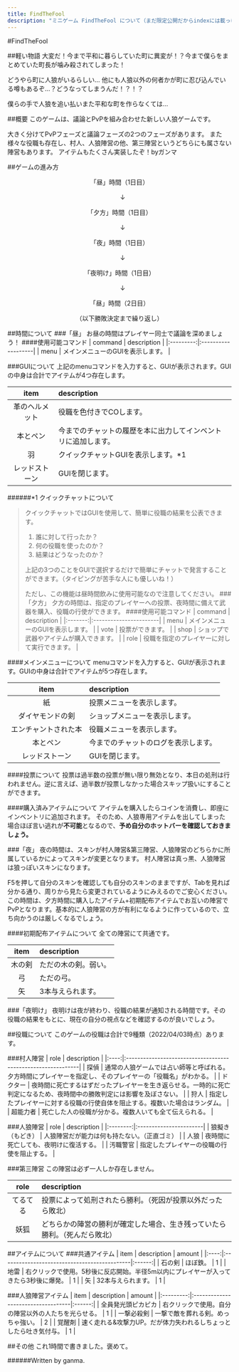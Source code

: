 ```yaml
---
title: FindTheFool
description: "ミニゲーム FindTheFool について（まだ限定公開だからindexには載っけないで！！）"
---
```



#FindTheFool

##軽い物語
大変だ！今まで平和に暮らしていた町に異変が！？今まで僕らをまとめていた町長が噛み殺されてしまった！

どうやら町に人狼がいるらしい... 他にも人狼以外の何者かが町に忍び込んでいる噂もあるぞ...？どうなってしまうんだ！？！？

僕らの手で人狼を追い払いまた平和な町を作らなくては...


##概要
このゲームは、議論とPvPを組み合わせた新しい人狼ゲームです。

大きく分けてPvPフェーズと議論フェーズの2つのフェーズがあります。
また様々な役職も存在し、村人、人狼陣営の他、第三陣営というどちらにも属さない陣営もあります。
アイテムもたくさん実装したぞ！byガンマ

##ゲームの進み方
<div style="text-align: center;">
「昼」時間（1日目）

　↓ 
  
「夕方」時間（1日目）

　↓

「夜」時間（1日目）

　↓

「夜明け」時間（1日目）

　↓

「昼」時間（2日目）

（以下勝敗決定まで繰り返し）
</div>

##時間について
###「昼」
お昼の時間はプレイヤー同士で議論を深めましょう！
####使用可能コマンド
|  command  | description        |
|:---------:|:-------------------|
|   menu    | メインメニューのGUIを表示します。 |

###GUIについて
上記のmenuコマンドを入力すると、GUIが表示されます。GUIの中身は合計でアイテムが4つ存在します。

|  item   | description                     |
|:-------:|:--------------------------------|
| 革のヘルメット | 役職を色付きでCOします。                   |
|  本とペン   | 今までのチャットの履歴を本に出力してインベントリに追加します。 |
|    羽    | クイックチャットGUIを表示します。*1            |
| レッドストーン | GUIを閉じます。                       |

######*1 クイックチャットについて
>クイックチャットではGUIを使用して、簡単に役職の結果を公表できます。
>
>1. 誰に対して行ったか？
>2. 何の役職を使ったのか？
>3. 結果はどうなったのか？
>
>上記の3つのことをGUIで選択するだけで簡単にチャットで発言することができます。（タイピングが苦手な人にも優しいね！）
>
>ただし、この機能は昼時間飲みに使用可能なので注意してください。
###「夕方」
夕方の時間は、指定のプレイヤーへの投票、夜時間に備えて武器を購入、役職の行使ができます。
####使用可能コマンド
| command | description            |
|:-------:|:-----------------------|
|  menu   | メインメニューのGUIを表示します。     |
|  vote   | 投票ができます。               |
|  shop   | ショップで武器やアイテムが購入できます。   |
|  role   | 役職を指定のプレイヤーに対して実行できます。 |

####メインメニューについて
menuコマンドを入力すると、GUIが表示されます。GUIの中身は合計でアイテムが5つ存在します。

|    item    | description        |
|:----------:|:-------------------|
|     紙      | 投票メニューを表示します。      |
|  ダイヤモンドの剣  | ショップメニューを表示します。    |
| エンチャントされた本 | 役職メニューを表示します。      |
|    本とペン    | 今までのチャットのログを表示します。 |
|  レッドストーン   | GUIを閉じます。          |

####投票について
投票は過半数の投票が無い限り無効となり、本日の処刑は行われません。逆に言えば、過半数が投票しなかった場合スキップ扱いにすることができます。

####購入済みアイテムについて
アイテムを購入したらコインを消費し、即座にインベントリに追加されます。
そのため、人狼専用アイテムを出してしまった場合ほぼ言い逃れが**不可能**となるので、**予め自分のホットバーを確認しておきましょう。**

###「夜」
夜の時間は、スキンが村人陣営&第三陣営、人狼陣営のどちらかに所属しているかによってスキンが変更となります。
村人陣営は真っ黒、人狼陣営は狼っぽいスキンになります。

F5を押して自分のスキンを確認しても自分のスキンのままですが、Tabを見れば分かる通り、周りから見たら変更されているようにみえるのでご安心ください。
この時間は、夕方時間に購入したアイテム+初期配布アイテムでお互いの陣営でPvPとなります。基本的に人狼陣営の方が有利になるように作っているので、立ち向かうのは厳しくなるでしょう。

####初期配布アイテムについて
全ての陣営にて共通です。

| item | description |
|:----:|:------------|
| 木の剣  | ただの木の剣。弱い。  |
|  弓   | ただの弓。       |
|  矢   | 3本与えられます。   |

###「夜明け」
夜明けは夜が終わり、役職の結果が通知される時間です。その役職の結果をもとに、現在の自分の視点などを確認するのが良いでしょう。

##役職について
このゲームの役職は合計で9種類（2022/04/03時点）あります。

###村人陣営
| role | description                                                  |
|:----:|:-------------------------------------------------------------|
|  探偵  | 通常の人狼ゲームでは占い師等と呼ばれる。夕方時間にプレイヤーを指定し、そのプレイヤーの「役職名」がわかる。        |
| ドクター | 夜時間に死亡するはずだったプレイヤーを生き返らせる。一時的に死亡判定になるため、夜時間中の勝敗判定には影響を及ぼさない。 |
|  狩人  | 指定したプレイヤーに対する役職の行使自体を阻止する。複数いた場合はランダム。                       |
| 超能力者 | 死亡した人の役職が分かる。複数人いても全て伝えられる。                                  |

###人狼陣営
|   role   | description            |
|:--------:|:-----------------------|
| 狼擬き（もどき） | 人狼陣営だが能力は何も持たない。（正直ゴミ） |
|    人狼    | 夜時間に死亡しても、夜明けに復活する。    |
|   汚職警官   | 指定したプレイヤーの役職の行使を阻止する。  |

###第三陣営
この陣営は必ず一人しか存在しません。

| role | description                           |
|:----:|:--------------------------------------|
| てるてる | 投票によって処刑されたら勝利。（死因が投票以外だったら敗北）        |
|  妖狐  | どちらかの陣営の勝利が確定した場合、生き残っていたら勝利。（死んだら敗北） |

##アイテムについて
###共通アイテム
| item | description                                  | amount |
|:----:|:---------------------------------------------|:------:|
| 石の剣  | ほぼ鉄。                                         |   1    |
|  地雷  | 右クリックで使用。5秒後に反応開始。半径5m以内にプレイヤーが入ってきたら3秒後に爆発。 |   1    |
|  矢   | 32本与えられます。                                   |   1    |

###人狼陣営アイテム
|   item    | description                        | amount |
|:---------:|:-----------------------------------|:------:|
| 全員発光頭ピカピカ | 右クリックで使用。自分の陣営以外の人たちを光らせる。         |   1    |
|   一撃必殺剣   | 一撃で敵を葬れる剣。めっちゃ強い。                  |   2    |
|    覚醒剤    | 速く走れる&攻撃力UP。だが体力失われるしちょっとしたら吐き気付与。 |   1    |

##その他
これ1時間で書きました。褒めて。




######Written by ganma.